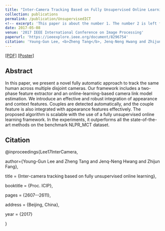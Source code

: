 ```yaml
---
title: "Inter-Camera Tracking Based on Fully Unsupervised Online Learning"
collection: publications
permalink: /publication/UnsupervisedICT
<!-- excerpt: 'This paper is about the number 1. The number 2 is left for future work.' -->
date: 2017-05-08
venue: '2017 IEEE International Conference on Image Processing'
paperurl: 'https://ieeexplore.ieee.org/document/8296754'
citation: 'Young-Gun Lee, <b>Zheng Tang</b>, Jenq-Neng Hwang and Zhijun Fang.&quot;"Inter-Camera Tracking Based on Fully Unsupervised Online Learning".&quot;<i>Proceedings of 2017 IEEE International Conference on Image Processing (ICIP 2017)</i>.&quot;pp. 2607-2611.&quot;2017.'
---
```

[[PDF]](https://ieeexplore.ieee.org/document/8296754)
[[Poster]](http://zhengthomastang.github.io/files/UnsupervisedICT_poster.pdf)


## Abstract
In this paper, we present a novel fully automatic approach to track the same human across multiple disjoint cameras. Our framework includes a two-phase feature extractor and an online-learning-based camera link model estimation. We introduce an effective and robust integration of appearance and context features. Couples are detected automatically, and the couple feature is also integrated with appearance features effectively. The proposed algorithm is scalable with the use of a fully unsupervised online learning framework. In the experiments, it outperforms all the state-of-the-art methods on the benchmark NLPR_MCT dataset.


## Citation
@inproceedings{Lee17InterCamera,

author={Young-Gun Lee and Zheng Tang and Jenq-Neng Hwang and Zhijun Fang},

title = {Inter-camera tracking based on fully unsupervised online learning},

booktitle = {Proc. ICIP},

pages = {2607--2611}, 

address = {Beijing, China},

year = {2017}

}